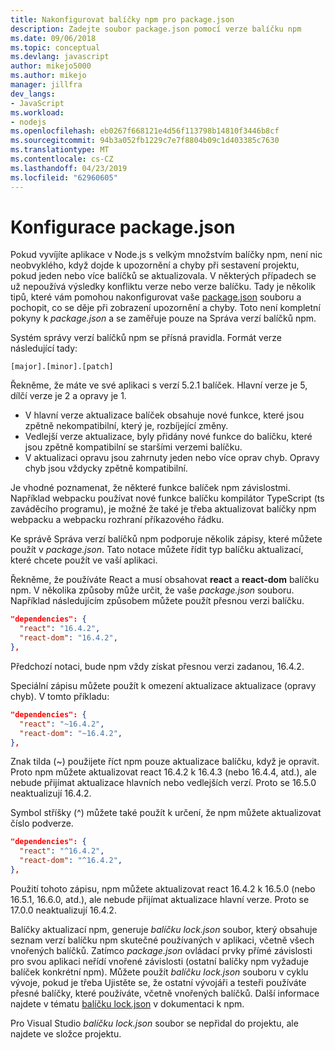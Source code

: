 ```yaml
---
title: Nakonfigurovat balíčky npm pro package.json
description: Zadejte soubor package.json pomocí verze balíčku npm
ms.date: 09/06/2018
ms.topic: conceptual
ms.devlang: javascript
author: mikejo5000
ms.author: mikejo
manager: jillfra
dev_langs:
- JavaScript
ms.workload:
- nodejs
ms.openlocfilehash: eb0267f668121e4d56f113798b14810f3446b8cf
ms.sourcegitcommit: 94b3a052fb1229c7e7f8804b09c1d403385c7630
ms.translationtype: MT
ms.contentlocale: cs-CZ
ms.lasthandoff: 04/23/2019
ms.locfileid: "62960605"
---
```

# <a name="packagejson-configuration"></a>Konfigurace package.json

Pokud vyvíjíte aplikace v Node.js s velkým množstvím balíčky npm, není nic neobvyklého, když dojde k upozornění a chyby při sestavení projektu, pokud jeden nebo více balíčků se aktualizovala. V některých případech se už nepoužívá výsledky konfliktu verze nebo verze balíčku. Tady je několik tipů, které vám pomohou nakonfigurovat vaše [package.json](https://docs.npmjs.com/files/package.json) souboru a pochopit, co se děje při zobrazení upozornění a chyby. Toto není kompletní pokyny k *package.json* a se zaměřuje pouze na Správa verzí balíčků npm.

Systém správy verzí balíčků npm se přísná pravidla. Formát verze následující tady:

    [major].[minor].[patch]

Řekněme, že máte ve své aplikaci s verzí 5.2.1 balíček. Hlavní verze je 5, dílčí verze je 2 a opravy je 1.

* V hlavní verze aktualizace balíček obsahuje nové funkce, které jsou zpětně nekompatibilní, který je, rozbíjející změny.
* Vedlejší verze aktualizace, byly přidány nové funkce do balíčku, které jsou zpětně kompatibilní se staršími verzemi balíčku.
* V aktualizaci opravu jsou zahrnuty jeden nebo více oprav chyb. Opravy chyb jsou vždycky zpětně kompatibilní.

Je vhodné poznamenat, že některé funkce balíček npm závislostmi. Například webpacku používat nové funkce balíčku kompilátor TypeScript (ts zaváděcího programu), je možné že také je třeba aktualizovat balíčky npm webpacku a webpacku rozhraní příkazového řádku.

Ke správě Správa verzí balíčků npm podporuje několik zápisy, které můžete použít v *package.json*. Tato notace můžete řídit typ balíčku aktualizací, které chcete použít ve vaší aplikaci.

Řekněme, že používáte React a musí obsahovat **react** a **react-dom** balíčku npm. V několika způsoby může určit, že vaše *package.json* souboru. Například následujícím způsobem můžete použít přesnou verzi balíčku.

  ```json
  "dependencies": {
    "react": "16.4.2",
    "react-dom": "16.4.2",
  },
  ```

Předchozí notaci, bude npm vždy získat přesnou verzi zadanou, 16.4.2.

Speciální zápisu můžete použít k omezení aktualizace aktualizace (opravy chyb). V tomto příkladu:

  ```json
  "dependencies": {
    "react": "~16.4.2",
    "react-dom": "~16.4.2",
  },
  ```

Znak tilda (~) použijete říct npm pouze aktualizace balíčku, když je opravit. Proto npm můžete aktualizovat react 16.4.2 k 16.4.3 (nebo 16.4.4, atd.), ale nebude přijímat aktualizace hlavních nebo vedlejších verzí. Proto se 16.5.0 neaktualizují 16.4.2.

Symbol stříšky (^) můžete také použít k určení, že npm můžete aktualizovat číslo podverze.

  ```json
  "dependencies": {
    "react": "^16.4.2",
    "react-dom": "^16.4.2",
  },
  ```

Použití tohoto zápisu, npm můžete aktualizovat react 16.4.2 k 16.5.0 (nebo 16.5.1, 16.6.0, atd.), ale nebude přijímat aktualizace hlavní verze. Proto se 17.0.0 neaktualizují 16.4.2.

Balíčky aktualizací npm, generuje *balíčku lock.json* soubor, který obsahuje seznam verzí balíčku npm skutečné používaných v aplikaci, včetně všech vnořených balíčků. Zatímco *package.json* ovládací prvky přímé závislosti pro svou aplikaci neřídí vnořené závislosti (ostatní balíčky npm vyžaduje balíček konkrétní npm). Můžete použít *balíčku lock.json* souboru v cyklu vývoje, pokud je třeba Ujistěte se, že ostatní vývojáři a testeři používáte přesné balíčky, které používáte, včetně vnořených balíčků. Další informace najdete v tématu [balíčku lock.json](https://docs.npmjs.com/files/package-lock.json) v dokumentaci k npm.

Pro Visual Studio *balíčku lock.json* soubor se nepřidal do projektu, ale najdete ve složce projektu.
